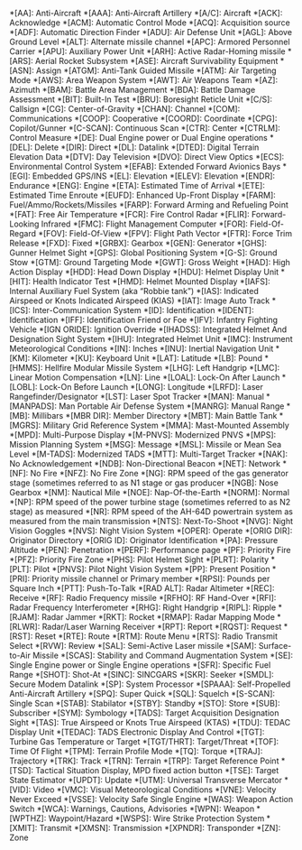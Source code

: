 *[AA]:     Anti-Aircraft
*[AAA]:    Anti-Aircraft Artillery
*[A/C]:    Aircraft
*[ACK]:    Acknowledge
*[ACM]:    Automatic Control Mode
*[ACQ]:    Acquisition source
*[ADF]:    Automatic Direction Finder
*[ADU]:    Air Defense Unit
*[AGL]:    Above Ground Level
*[ALT]:    Alternate missile channel
*[APC]:    Armored Personnel Carrier
*[APU]:    Auxiliary Power Unit
*[ARH]:    Active Radar-Homing missile
*[ARS]:    Aerial Rocket Subsystem
*[ASE]:    Aircraft Survivability Equipment
*[ASN]:    Assign
*[ATGM]:   Anti-Tank Guided Missile
*[ATM]:    Air Targeting Mode
*[AWS]:    Area Weapon System
*[AWT]:    Air Weapons Team
*[AZ]:     Azimuth
*[BAM]:    Battle Area Management
*[BDA]:    Battle Damage Assessment
*[BIT]:      Built-In Test
*[BRU]:      Boresight Reticle Unit
*[C/S]:      Callsign
*[CG]:       Center-of-Gravity
*[CHAN]:     Channel
*[COM]:      Communications
*[COOP]:     Cooperative
*[COORD]:    Coordinate
*[CPG]:      Copilot/Gunner
*[C-SCAN]:   Continuous Scan
*[CTR]:      Center
*[CTRLM]:    Control Measure
*[DE]:       Dual Engine power or Dual Engine operations
*[DEL]:      Delete
*[DIR]:      Direct
*[DL]:       Datalink
*[DTED]:     Digital Terrain Elevation Data
*[DTV]:      Day Television
*[DVO]:      Direct View Optics
*[ECS]:      Environmental Control System
*[EFAB]:     Extended Forward Avionics Bays
*[EGI]:    Embedded GPS/INS
*[EL]:     Elevation
*[ELEV]:   Elevation
*[ENDR]:   Endurance
*[ENG]:    Engine
*[ETA]:    Estimated Time of Arrival
*[ETE]:    Estimated Time Enroute
*[EUFD]:   Enhanced Up-Front Display
*[FARM]:   Fuel/Ammo/Rockets/Missiles
*[FARP]:   Forward Arming and Refueling Point
*[FAT]:    Free Air Temperature
*[FCR]:    Fire Control Radar
*[FLIR]:   Forward-Looking Infrared
*[FMC]:    Flight Management Computer
*[FOR]:    Field-Of-Regard
*[FOV]:    Field-Of-View
*[FPV]:    Flight Path Vector
*[FTR]:    Force Trim Release
*[FXD]:    Fixed
*[GRBX]:   Gearbox
*[GEN]:    Generator
*[GHS]:         Gunner Helmet Sight
*[GPS]:         Global Positioning System
*[G-S]:         Ground Stow
*[GTM]:         Ground Targeting Mode
*[GWT]:         Gross Weight
*[HAD]:         High Action Display
*[HDD]:         Head Down Display
*[HDU]:         Helmet Display Unit
*[HIT]:         Health Indicator Test
*[HMD]:         Helmet Mounted Display
*[IAFS]:        Internal Auxiliary Fuel System (aka “Robbie tank”)
*[IAS]:         Indicated Airspeed or Knots Indicated Airspeed (KIAS)
*[IAT]:         Image Auto Track
*[ICS]:         Inter-Communication System
*[ID]:          Identification
*[IDENT]:       Identification
*[IFF]:         Identification Friend or Foe
*[IFV]:         Infantry Fighting Vehicle
*[IGN ORIDE]:   Ignition Override
*[IHADSS]:      Integrated Helmet And Designation Sight System
*[IHU]:         Integrated Helmet Unit
*[IMC]:       Instrument Meteorological Conditions
*[IN]:        Inches
*[INU]:       Inertial Navigation Unit
*[KM]:        Kilometer
*[KU]:        Keyboard Unit
*[LAT]:       Latitude
*[LB]:        Pound
*[HMMS]:      Hellfire Modular Missile System
*[LHG]:       Left Handgrip
*[LMC]:       Linear Motion Compensation
*[LN]:        Line
*[LOAL]:      Lock-On After Launch
*[LOBL]:      Lock-On Before Launch
*[LONG]:      Longitude
*[LRFD]:      Laser Rangefinder/Designator
*[LST]:       Laser Spot Tracker
*[MAN]:       Manual
*[MANPADS]:   Man Portable Air Defense System
*[MANRG]:     Manual Range
*[MB]:        Millibars
*[MBR DIR]:   Member Directory
*[MBT]:       Main Battle Tank
*[MGRS]:      Military Grid Reference System
*[MMA]:      Mast-Mounted Assembly
*[MPD]:      Multi-Purpose Display
*[M-PNVS]:   Modernized PNVS
*[MPS]:      Mission Planning System
*[MSG]:      Message
*[MSL]:      Missile or Mean Sea Level
*[M-TADS]:   Modernized TADS
*[MTT]:      Multi-Target Tracker
*[NAK]:      No Acknowledgement
*[NDB]:      Non-Directional Beacon
*[NET]:      Network
*[NF]:       No Fire
*[NFZ]:      No Fire Zone
*[NG]:       RPM speed of the gas generator stage (sometimes referred to as N1 stage or gas producer
*[NGB]:      Nose Gearbox
*[NM]:       Nautical Mile
*[NOE]:      Nap-Of-the-Earth
*[NORM]:     Normal
*[NP]:       RPM speed of the power turbine stage (sometimes referred to as N2 stage) as measured
*[NR]:       RPM speed of the AH-64D powertrain system as measured from the main transmission
*[NTS]:      Next-To-Shoot
*[NVG]:      Night Vision Goggles
*[NVS]:        Night Vision System
*[OPER]:       Operate
*[ORIG DIR]:   Originator Directory
*[ORIG ID]:    Originator Identification
*[PA]:         Pressure Altitude
*[PEN]:        Penetration
*[PERF]:       Performance page
*[PF]:         Priority Fire
*[PFZ]:        Priority Fire Zone
*[PHS]:        Pilot Helmet Sight
*[PLRT]:       Polarity
*[PLT]:        Pilot
*[PNVS]:       Pilot Night Vision System
*[PP]:         Present Position
*[PRI]:        Priority missile channel or Primary member
*[RPSI]:       Pounds per Square Inch
*[PTT]:        Push-To-Talk
*[RAD ALT]:    Radar Altimeter
*[REC]:        Receive
*[RF]:         Radio Frequency missile
*[RFHO]:       RF Hand-Over
*[RFI]:        Radar Frequency Interferometer
*[RHG]:     Right Handgrip
*[RIPL]:    Ripple
*[RJAM]:    Radar Jammer
*[RKT]:     Rocket
*[RMAP]:    Radar Mapping Mode
*[RLWR]:    Radar/Laser Warning Receiver
*[RPT]:     Report
*[RQST]:    Request
*[RST]:     Reset
*[RTE]:     Route
*[RTM]:     Route Menu
*[RTS]:     Radio Transmit Select
*[RVW]:     Review
*[SAL]:     Semi-Active Laser missile
*[SAM]:     Surface-to-Air Missile
*[SCAS]:    Stability and Command Augmentation System
*[SE]:      Single Engine power or Single Engine operations
*[SFR]:     Specific Fuel Range
*[SHOT]:    Shot-At
*[SINC]:    SINCGARS
*[SKR]:     Seeker
*[SMDL]:    Secure Modem Datalink
*[SP]:      System Processor
*[SPAAA]:   Self-Propelled Anti-Aircraft Artillery
*[SPQ]:        Super Quick
*[SQL]:        Squelch
*[S-SCAN]:     Single Scan
*[STAB]:       Stabilator
*[STBY]:       Standby
*[STO]:        Store
*[SUB]:        Subscriber
*[SYM]:        Symbology
*[TADS]:       Target Acquisition Designation Sight
*[TAS]:        True Airspeed or Knots True Airspeed (KTAS)
*[TDU]:        TEDAC Display Unit
*[TEDAC]:      TADS Electronic Display And Control
*[TGT]:        Turbine Gas Temperature or Target
*[TGT/THRT]:   Target/Threat
*[TOF]:        Time Of Flight
*[TPM]:        Terrain Profile Mode
*[TQ]:         Torque
*[TRAJ]:       Trajectory
*[TRK]:        Track
*[TRN]:        Terrain
*[TRP]:        Target Reference Point
*[TSD]:        Tactical Situation Display, MPD fixed action button
*[TSE]:     Target State Estimator
*[UPDT]:    Update
*[UTM]:     Universal Transverse Mercator
*[VID]:     Video
*[VMC]:     Visual Meteorological Conditions
*[VNE]:     Velocity Never Exceed
*[VSSE]:    Velocity Safe Single Engine
*[WAS]:     Weapon Action Switch
*[WCA]:     Warnings, Cautions, Advisories
*[WPN]:     Weapon
*[WPTHZ]:   Waypoint/Hazard
*[WSPS]:    Wire Strike Protection System
*[XMIT]:    Transmit
*[XMSN]:    Transmission
*[XPNDR]:   Transponder
*[ZN]:      Zone

